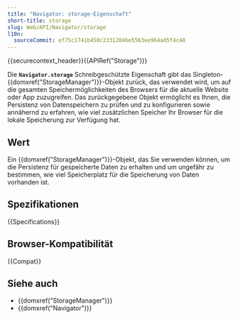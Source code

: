 ```yaml
---
title: "Navigator: storage-Eigenschaft"
short-title: storage
slug: Web/API/Navigator/storage
l10n:
  sourceCommit: ef75c1741b450c2331204be5563ee964ad5f4c48
---
```


{{securecontext_header}}{{APIRef("Storage")}}

Die **`Navigator.storage`**
Schreibgeschützte Eigenschaft gibt das Singleton-{{domxref("StorageManager")}}-Objekt zurück, das verwendet wird, um auf die gesamten Speichermöglichkeiten des Browsers für die aktuelle Website oder App zuzugreifen.
Das zurückgegebene Objekt ermöglicht es Ihnen, die Persistenz von Datenspeichern zu prüfen und zu konfigurieren sowie annähernd zu erfahren, wie viel zusätzlichen Speicher Ihr Browser für die lokale Speicherung zur Verfügung hat.

## Wert

Ein {{domxref("StorageManager")}}-Objekt, das Sie verwenden können, um die Persistenz für gespeicherte Daten zu erhalten und um ungefähr zu bestimmen, wie viel Speicherplatz für die Speicherung von Daten vorhanden ist.

## Spezifikationen

{{Specifications}}

## Browser-Kompatibilität

{{Compat}}

## Siehe auch

- {{domxref("StorageManager")}}
- {{domxref("Navigator")}}
